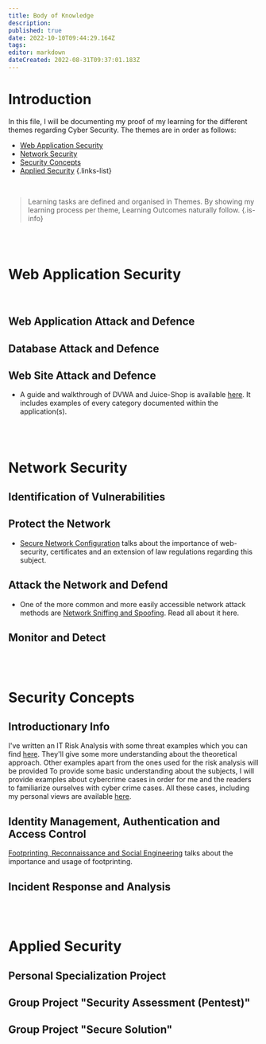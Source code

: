 ```yaml
---
title: Body of Knowledge
description: 
published: true
date: 2022-10-10T09:44:29.164Z
tags: 
editor: markdown
dateCreated: 2022-08-31T09:37:01.183Z
---
```


# Introduction
In this file, I will be documenting my proof of my learning for the different themes regarding Cyber Security. 
The themes are in order as follows:

- [Web Application Security](#web-application-security)
- [Network Security](#network-security)
- [Security Concepts](#security-concepts)
- [Applied Security](#applied-security)
{.links-list}

<br />

> Learning tasks are defined and organised in Themes. By showing my learning process per theme, Learning Outcomes naturally follow.
{.is-info}

<br />
<br />

# Web Application Security
<br />

## Web Application Attack and Defence


## Database Attack and Defence


## Web Site Attack and Defence

- A guide and walkthrough of DVWA and Juice-Shop is available [here](/manuals/cybersec/BoK/website-attack-defence). 
It includes examples of every category documented within the application(s).


<br />
<br />

# Network Security


## Identification of Vulnerabilities

## Protect the Network

- [Secure Network Configuration](/manuals/cybersec/BoK/secure-network-connections) talks about the importance of web-security, certificates and an extension of law regulations regarding this subject.

## Attack the Network and Defend

- One of the more common and more easily accessible network attack methods are [Network Sniffing and Spoofing](/manuals/cybersec/BoK/sniffing-and-spoofing). Read all about it here.

## Monitor and Detect

<br />
<br />

# Security Concepts


## Introductionary Info

I've written an IT Risk Analysis with some threat examples which you can find [here](/manuals/cybersec/BoK/analysis). They'll give some more understanding about the theoretical approach. Other examples apart from the ones used for the risk analysis will be provided
To provide some basic understanding about the subjects, I will provide examples about cybercrime cases in order for me and the readers to familiarize ourselves with cyber crime cases.
All these cases, including my personal views are available [here](/manuals/cybersec/BoK/lerd). 


## Identity Management, Authentication and Access Control

[Footprinting, Reconnaissance and Social Engineering](/manuals/cybersec/BoK/frse) talks about the importance and usage of footprinting.
## Incident Response and Analysis




<br />
<br />

# Applied Security

## Personal Specialization Project

## Group Project "Security  Assessment (Pentest)"

## Group Project "Secure Solution"
<br />
<br />